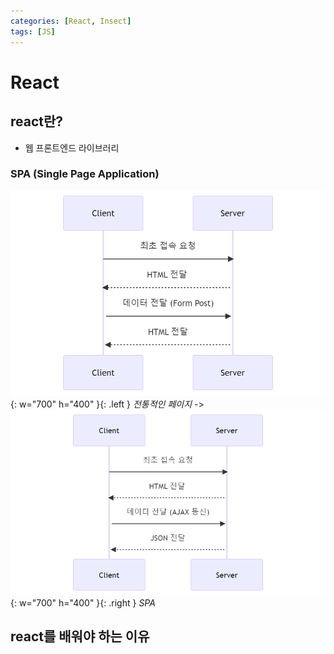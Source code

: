 ```yaml
---
categories: [React, Insect]
tags: [JS]
---
```


# React

## react란?

- 웹 프론트엔드 라이브러리

### SPA (Single Page Application)

![img-description](../assets/lib/post-img/1.png){: w="700" h="400" }{: .left }
_전통적인 페이지_
->
![img-description](../assets/lib/post-img/2.png){: w="700" h="400" }{: .right }
_SPA_

## react를 배워야 하는 이유
